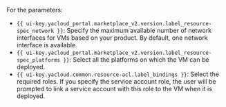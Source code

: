For the parameters:

*  `{{ ui-key.yacloud_portal.marketplace_v2.version.label_resource-spec_network }}`: Specify the maximum available number of network interfaces for VMs based on your product. By default, one network interface is available.
* `{{ ui-key.yacloud_portal.marketplace_v2.version.label_resource-spec_platforms }}`: Select all the platforms on which the VM can be deployed.
* `{{ ui-key.yacloud.common.resource-acl.label_bindings }}`: Select the required roles. If you specify the service account role, the user will be prompted to link a service account with this role to the VM when it is deployed.